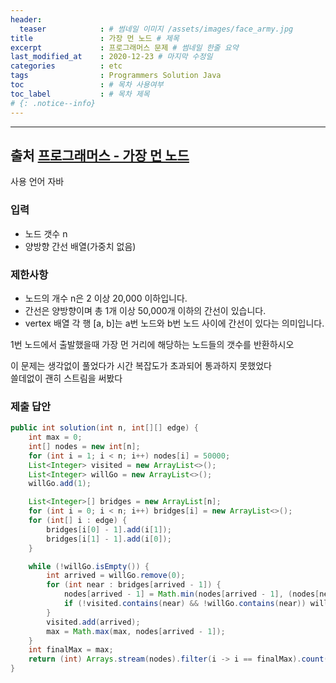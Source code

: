 ```yaml
---
header:
  teaser            : # 썸네일 이미지 /assets/images/face_army.jpg
title               : 가장 먼 노드 # 제목
excerpt             : 프로그래머스 문제 # 썸네일 한줄 요약
last_modified_at    : 2020-12-23 # 마지막 수정일
categories          : etc
tags                : Programmers Solution Java
toc                 : # 목차 사용여부
toc_label           : # 목차 제목
# {: .notice--info}
---
```


---
## 출처 [프로그래머스 - 가장 먼 노드](https://programmers.co.kr/learn/courses/30/lessons/49189)

사용 언어 자바

### 입력

- 노드 갯수 n
- 양방향 간선 배열(가중치 없음)

### 제한사항

- 노드의 개수 n은 2 이상 20,000 이하입니다.
- 간선은 양방향이며 총 1개 이상 50,000개 이하의 간선이 있습니다.
- vertex 배열 각 행 [a, b]는 a번 노드와 b번 노드 사이에 간선이 있다는 의미입니다.

1번 노드에서 출발했을때 가장 먼 거리에 해당하는 노드들의 갯수를 반환하시오  

이 문제는 생각없이 풀었다가 시간 복잡도가 초과되어 통과하지 못했었다  
쓸데없이 괜히 스트림을 써봤다

### 제출 답안
```java
public int solution(int n, int[][] edge) {
    int max = 0;
    int[] nodes = new int[n];
    for (int i = 1; i < n; i++) nodes[i] = 50000;
    List<Integer> visited = new ArrayList<>();
    List<Integer> willGo = new ArrayList<>();
    willGo.add(1);

    List<Integer>[] bridges = new ArrayList[n];
    for (int i = 0; i < n; i++) bridges[i] = new ArrayList<>();
    for (int[] i : edge) {
        bridges[i[0] - 1].add(i[1]);
        bridges[i[1] - 1].add(i[0]);
    }

    while (!willGo.isEmpty()) {
        int arrived = willGo.remove(0);
        for (int near : bridges[arrived - 1]) {
            nodes[arrived - 1] = Math.min(nodes[arrived - 1], (nodes[near - 1] + 1));
            if (!visited.contains(near) && !willGo.contains(near)) willGo.add(near);
        }
        visited.add(arrived);
        max = Math.max(max, nodes[arrived - 1]);
    }
    int finalMax = max;
    return (int) Arrays.stream(nodes).filter(i -> i == finalMax).count();
}
```